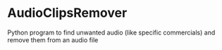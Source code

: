 # AudioClipsRemover
Python program to find unwanted audio (like specific commercials) and remove them from an audio file
